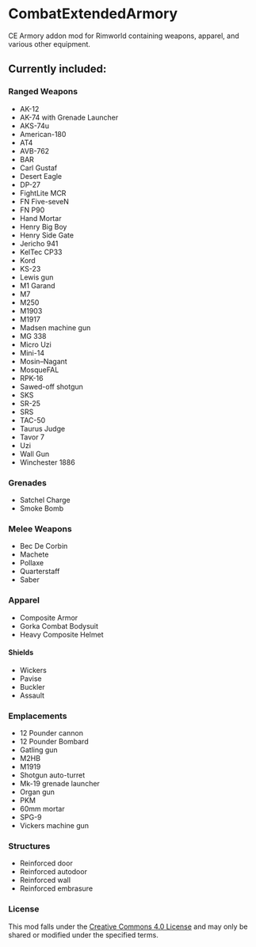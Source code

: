 # CombatExtendedArmory
CE Armory addon mod for Rimworld containing weapons, apparel, and various other equipment.

## Currently included:

### Ranged Weapons
- AK-12
- AK-74 with Grenade Launcher
- AKS-74u
- American-180
- AT4
- AVB-762
- BAR
- Carl Gustaf
- Desert Eagle
- DP-27
- FightLite MCR
- FN Five-seveN
- FN P90
- Hand Mortar
- Henry Big Boy
- Henry Side Gate
- Jericho 941
- KelTec CP33
- Kord
- KS-23
- Lewis gun
- M1 Garand
- M7
- M250
- M1903
- M1917
- Madsen machine gun
- MG 338
- Micro Uzi
- Mini-14
- Mosin–Nagant
- MosqueFAL
- RPK-16
- Sawed-off shotgun
- SKS
- SR-25
- SRS
- TAC-50
- Taurus Judge
- Tavor 7
- Uzi
- Wall Gun
- Winchester 1886

### Grenades

- Satchel Charge
- Smoke Bomb

### Melee Weapons
- Bec De Corbin
- Machete
- Pollaxe
- Quarterstaff
- Saber

### Apparel
- Composite Armor
- Gorka Combat Bodysuit
- Heavy Composite Helmet

#### Shields
- Wickers
- Pavise
- Buckler
- Assault

### Emplacements
- 12 Pounder cannon
- 12 Pounder Bombard
- Gatling gun
- M2HB
- M1919
- Shotgun auto-turret
- Mk-19 grenade launcher
- Organ gun
- PKM
- 60mm mortar
- SPG-9
- Vickers machine gun

### Structures
- Reinforced door
- Reinforced autodoor
- Reinforced wall
- Reinforced embrasure

### License
This mod falls under the [Creative Commons 4.0 License](https://creativecommons.org/licenses/by-nc-sa/4.0/) and may only be shared or modified under the specified terms.
